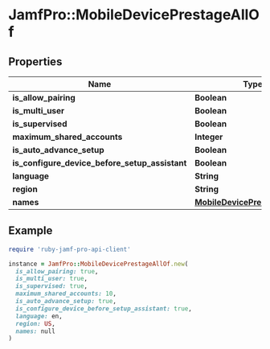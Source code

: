 # JamfPro::MobileDevicePrestageAllOf

## Properties

| Name | Type | Description | Notes |
| ---- | ---- | ----------- | ----- |
| **is_allow_pairing** | **Boolean** |  |  |
| **is_multi_user** | **Boolean** |  |  |
| **is_supervised** | **Boolean** |  |  |
| **maximum_shared_accounts** | **Integer** |  |  |
| **is_auto_advance_setup** | **Boolean** |  |  |
| **is_configure_device_before_setup_assistant** | **Boolean** |  |  |
| **language** | **String** |  | [optional] |
| **region** | **String** |  | [optional] |
| **names** | [**MobileDevicePrestageNames**](MobileDevicePrestageNames.md) |  | [optional] |

## Example

```ruby
require 'ruby-jamf-pro-api-client'

instance = JamfPro::MobileDevicePrestageAllOf.new(
  is_allow_pairing: true,
  is_multi_user: true,
  is_supervised: true,
  maximum_shared_accounts: 10,
  is_auto_advance_setup: true,
  is_configure_device_before_setup_assistant: true,
  language: en,
  region: US,
  names: null
)
```


